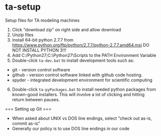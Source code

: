 ta-setup
========

Setup files for TA modeling machines

1. Click "download zip" on right side and allow download
2. Unzip files
3. Install 64-bit python 2.7.7 from https://www.python.org/ftp/python/2.7.7/python-2.7.7.amd64.msi DO NOT INSTALL PYTHON 3!!!
4. Add C:/Python27;C:\Python27\Scripts to the PATH Environment Variable
5. Double-click `ta-dev.bat` to install development tools such as:
 * git - version control software
 * github - version control software linked with github code hosting.
 * spyder - integrated development environment for scientific computing
6. Double-click `ta-pyPackages.bat` to install needed python packages from known-good installers.  This will involve a lot of clicking and hitting return between pauses.

=== Setting up Git ===
 * When asked about UNIX vs DOS line endings, select "check out as-is, commit as-is"
 * Generally our policy is to use DOS line endings in our code
